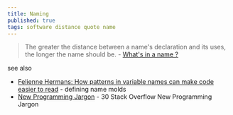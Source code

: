 ```yaml
---
title: Naming
published: true
tags: software distance quote name
---
```

> The greater the distance between a name's declaration and its uses, the longer the name should be. - [What's in a name ?](https://talks.golang.org/2014/names.slide#1)

see also
- [	Felienne Hermans: How patterns in variable names can make code easier to read](https://news.ycombinator.com/item?id=31436814) - defining name molds
- [New Programming Jargon](https://blog.codinghorror.com/new-programming-jargon/) - 30 Stack Overflow New Programming Jargon
